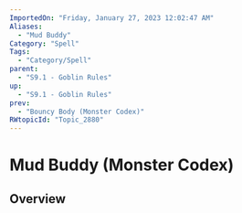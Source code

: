 ```yaml
---
ImportedOn: "Friday, January 27, 2023 12:02:47 AM"
Aliases:
  - "Mud Buddy"
Category: "Spell"
Tags:
  - "Category/Spell"
parent:
  - "S9.1 - Goblin Rules"
up:
  - "S9.1 - Goblin Rules"
prev:
  - "Bouncy Body (Monster Codex)"
RWtopicId: "Topic_2880"
---
```

# Mud Buddy (Monster Codex)
## Overview
